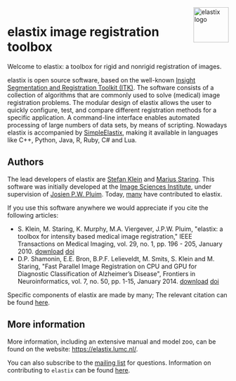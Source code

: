 <a href="https://elastix.lumc.nl/">
  <img src="https://github.com/SuperElastix/elastix/blob/develop/dox/art/elastix_logo_full_small.bmp" alt="elastix logo" title="elastix" align="right" height="80" />
</a>

# elastix image registration toolbox #

Welcome to elastix: a toolbox for rigid and nonrigid registration of images.

elastix is open source software, based on the well-known [Insight Segmentation and Registration Toolkit (ITK)](https://itk.org/). The software consists of a collection of algorithms that are commonly used to solve (medical) image registration problems. The modular design of elastix allows the user to quickly configure, test, and compare different registration methods for a specific application. A command-line interface enables automated processing of large numbers of data sets, by means of scripting. Nowadays elastix is accompanied by [SimpleElastix](http://simpleelastix.github.io/), making it available in languages like C++, Python, Java, R, Ruby, C# and Lua.

## Authors ##

The lead developers of elastix are [Stefan Klein](https://github.com/stefanklein) and [Marius Staring](https://github.com/mstaring). This software was initially developed at the [Image Sciences Institute](http://www.isi.uu.nl), under supervision of [Josien P.W. Pluim](http://www.isi.uu.nl/People/Josien/). Today, [many](https://github.com/SuperElastix/elastix/graphs/contributors) have contributed to elastix.

If you use this software anywhere we would appreciate if you cite the following articles:
- S. Klein, M. Staring, K. Murphy, M.A. Viergever, J.P.W. Pluim, "elastix: a toolbox for intensity based medical image registration," IEEE Transactions on Medical Imaging, vol. 29, no. 1, pp. 196 - 205, January 2010. [download](https://elastix.lumc.nl/marius/publications/2010_j_TMI.php) [doi](http://dx.doi.org/10.1109/TMI.2009.2035616)
- D.P. Shamonin, E.E. Bron, B.P.F. Lelieveldt, M. Smits, S. Klein and M. Staring, "Fast Parallel Image Registration on CPU and GPU for Diagnostic Classification of Alzheimer’s Disease", Frontiers in Neuroinformatics, vol. 7, no. 50, pp. 1-15, January 2014. [download](https://elastix.lumc.nl/marius/publications/2014_j_FNI.php) [doi](http://dx.doi.org/10.3389/fninf.2013.00050)

Specific components of elastix are made by many; The relevant citation can be found [here](https://github.com/SuperElastix/elastix/wiki/How-to-cite-elastix-(components)).

## More information ##

More information, including an extensive manual and model zoo, can be found on the website: <https://elastix.lumc.nl/>.

You can also subscribe to the [mailing list](https://groups.google.com/forum/#!forum/elastix-imageregistration) for questions. Information on contributing to `elastix` can be found [here](CONTRIBUTING.md).
